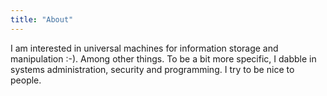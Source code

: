 ```yaml
---
title: "About"
---
```


I am interested in universal machines for information storage and manipulation :-). Among other things. To be a bit more specific, I dabble in systems administration, security and programming. I try to be nice to people.
